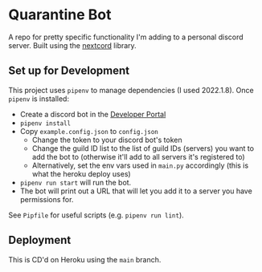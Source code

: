 # Quarantine Bot

A repo for pretty specific functionality I'm adding to a personal discord server. Built using the
[nextcord](https://github.com/nextcord/nextcord) library.

## Set up for Development

This project uses `pipenv` to manage dependencies (I used 2022.1.8). Once `pipenv` is installed:

- Create a discord bot in the [Developer Portal](https://discord.com/developers/applications)
- `pipenv install`
- Copy `example.config.json` to `config.json`
    - Change the token to your discord bot's token
    - Change the guild ID list to the list of guild IDs (servers) you want to add the bot to (otherwise it'll add to
      all servers it's registered to)
    - Alternatively, set the env vars used in `main.py` accordingly (this is what the heroku deploy uses)
- `pipenv run start` will run the bot.
- The bot will print out a URL that will let you add it to a server you have permissions for.

See `Pipfile` for useful scripts (e.g. `pipenv run lint`).

## Deployment

This is CD'd on Heroku using the `main` branch.
